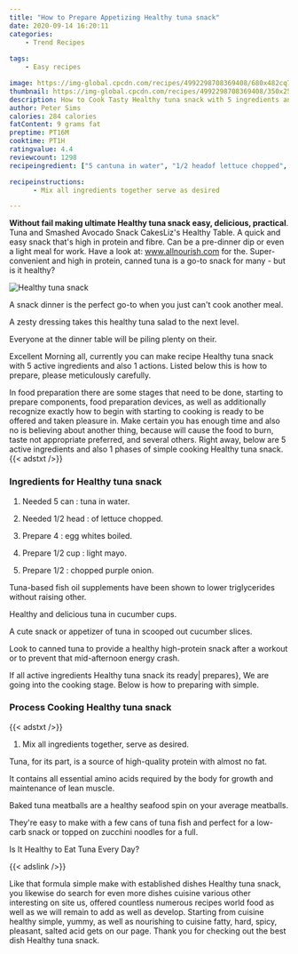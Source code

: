 ```yaml
---
title: "How to Prepare Appetizing Healthy tuna snack"
date: 2020-09-14 16:20:11
categories:
    - Trend Recipes
    
tags:
    - Easy recipes

image: https://img-global.cpcdn.com/recipes/4992298708369408/680x482cq70/healthy-tuna-snack-recipe-main-photo.jpg
thumbnail: https://img-global.cpcdn.com/recipes/4992298708369408/350x250cq70/healthy-tuna-snack-recipe-main-photo.jpg
description: How to Cook Tasty Healthy tuna snack with 5 ingredients and 1 stages of easy cooking.
author: Peter Sims
calories: 284 calories
fatContent: 9 grams fat
preptime: PT16M
cooktime: PT1H
ratingvalue: 4.4
reviewcount: 1298
recipeingredient: ["5 cantuna in water", "1/2 headof lettuce chopped", "4egg whites boiled", "1/2 cuplight mayo", "1/2chopped purple onion"]

recipeinstructions: 
      - Mix all ingredients together serve as desired

---
```




**Without fail making ultimate Healthy tuna snack easy, delicious, practical**. Tuna and Smashed Avocado Snack CakesLiz&#39;s Healthy Table. A quick and easy snack that&#39;s high in protein and fibre. Can be a pre-dinner dip or even a light meal for work. Have a look at: www.allnourish.com for the. Super-convenient and high in protein, canned tuna is a go-to snack for many - but is it healthy?


![Healthy tuna snack](https://img-global.cpcdn.com/recipes/4992298708369408/680x482cq70/healthy-tuna-snack-recipe-main-photo.jpg "Healthy tuna snack")



A snack dinner is the perfect go-to when you just can&#39;t cook another meal.

A zesty dressing takes this healthy tuna salad to the next level.

Everyone at the dinner table will be piling plenty on their.


Excellent Morning all, currently you can make recipe Healthy tuna snack with 5 active ingredients and also 1 actions. Listed below this is how to prepare, please meticulously carefully.

In food preparation there are some stages that need to be done, starting to prepare components, food preparation devices, as well as additionally recognize exactly how to begin with starting to cooking is ready to be offered and taken pleasure in. Make certain you has enough time and also no is believing about another thing, because will cause the food to burn, taste not appropriate preferred, and several others. Right away, below are 5 active ingredients and also 1 phases of simple cooking Healthy tuna snack.
{{< adstxt />}}

### Ingredients for Healthy tuna snack


1. Needed 5 can : tuna in water.

1. Needed 1/2 head : of lettuce chopped.

1. Prepare 4 : egg whites boiled.

1. Prepare 1/2 cup : light mayo.

1. Prepare 1/2 : chopped purple onion.


Tuna-based fish oil supplements have been shown to lower triglycerides without raising other.

Healthy and delicious tuna in cucumber cups.

A cute snack or appetizer of tuna in scooped out cucumber slices.

Look to canned tuna to provide a healthy high-protein snack after a workout or to prevent that mid-afternoon energy crash.


If all active ingredients Healthy tuna snack its ready| prepares}, We are going into the cooking stage. Below is how to preparing with simple.

### Process Cooking Healthy tuna snack

{{< adstxt />}}


1. Mix all ingredients together, serve as desired.




Tuna, for its part, is a source of high-quality protein with almost no fat.

It contains all essential amino acids required by the body for growth and maintenance of lean muscle.

Baked tuna meatballs are a healthy seafood spin on your average meatballs.

They&#39;re easy to make with a few cans of tuna fish and perfect for a low-carb snack or topped on zucchini noodles for a full.

Is It Healthy to Eat Tuna Every Day?


{{< adslink />}}

Like that formula simple make with established dishes Healthy tuna snack, you likewise do search for even more dishes cuisine various other interesting on site us, offered countless numerous recipes world food as well as we will remain to add as well as develop. Starting from cuisine healthy simple, yummy, as well as nourishing to cuisine fatty, hard, spicy, pleasant, salted acid gets on our page. Thank you for checking out the best dish Healthy tuna snack.
